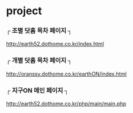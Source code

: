 # project  

### ┌  조별 닷홈 목차 페이지  ┐      
http://earth52.dothome.co.kr/index.html       

### ┌  개별 닷홈 목차 페이지  ┐      
http://oranssy.dothome.co.kr/earthON/index.html        

### ┌  지구ON 메인 페이지  ┐      
http://earth52.dothome.co.kr/php/main/main.php

